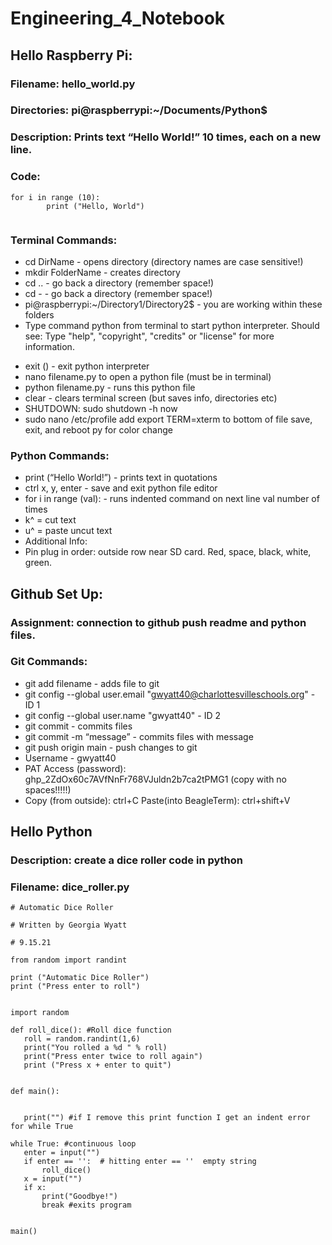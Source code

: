 # Engineering_4_Notebook
## Hello Raspberry Pi: 
### Filename: hello_world.py
### Directories: pi@raspberrypi:~/Documents/Python$
### Description: Prints text “Hello World!” 10 times, each on a new line. 


### Code: 

``` 
for i in range (10): 
        print ("Hello, World")
        
```

### Terminal Commands: 
- cd DirName - opens directory (directory names are case sensitive!) 
- mkdir FolderName - creates directory
- cd .. - go back a directory (remember space!) 
- cd - - go back a directory (remember space!) 
- pi@raspberrypi:~/Directory1/Directory2$ - you are working within these folders 
- Type command python from terminal to start python interpreter. Should see: Type "help", "copyright", "credits" or "license" for more information.
>>>
- exit () - exit python interpreter 
- nano filename.py to open a python file (must be in terminal) 
- python filename.py - runs this python file 
- clear - clears terminal screen (but saves info, directories etc) 
- SHUTDOWN: sudo shutdown -h now
- sudo nano /etc/profile add export TERM=xterm to bottom of file save, exit, and reboot py for color change
### Python Commands: 
- print (“Hello World!”) - prints text in quotations 
- ctrl x, y, enter - save and exit python file editor 
- for i in range (val): - runs indented command on next line val number of times 
- k^ = cut text
- u^ = paste uncut text
- Additional Info: 
- Pin plug in order: outside row near SD card. Red, space, black, white, green. 


## Github Set Up:  
### Assignment: connection to github push readme and python files. 

### Git Commands: 
- git add filename - adds file to git
- git config --global user.email "gwyatt40@charlottesvilleschools.org" - ID 1
- git config --global user.name "gwyatt40" - ID 2
- git commit - commits files
- git commit -m “message” - commits files with message
- git push origin main - push changes to git 
- Username - gwyatt40
- PAT Access (password): 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 (copy with no spaces!!!!!)  
- Copy (from outside): ctrl+C Paste(into BeagleTerm): ctrl+shift+V

## Hello Python
### Description: create a dice roller code in python 
### Filename: dice_roller.py



 ```
# Automatic Dice Roller

# Written by Georgia Wyatt

# 9.15.21

from random import randint

print ("Automatic Dice Roller")
print ("Press enter to roll")


import random

def roll_dice(): #Roll dice function 
    roll = random.randint(1,6)
    print("You rolled a %d " % roll)
    print("Press enter twice to roll again")
    print ("Press x + enter to quit")


def main():
    
    
    print("") #if I remove this print function I get an indent error for while True

while True: #continuous loop
    enter = input("")
    if enter == '':  # hitting enter == ''  empty string
        roll_dice()
    x = input("")
    if x:
        print("Goodbye!")  
        break #exits program
       
    
main()


```
</details>
